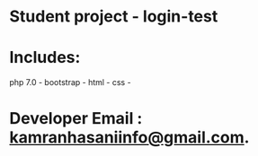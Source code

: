 # Student project - login-test
# Includes:
php 7.0 -
bootstrap -
html -
css -
# Developer Email : kamranhasaniinfo@gmail.com.
